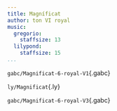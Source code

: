 ```yaml
---
title: Magníficat
author: ton VI royal
music:
  gregorio:
    staffsize: 13
  lilypond:
    staffsize: 15
...
```


`gabc/Magnificat-6-royal-V1`{.gabc}

`ly/Magnificat`{.ly}

`gabc/Magnificat-6-royal-V3`{.gabc}